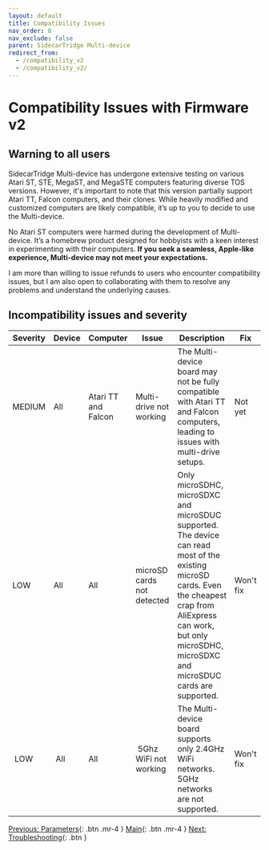 ```yaml
---
layout: default
title: Compatibility Issues
nav_order: 8
nav_exclude: false
parent: SidecarTridge Multi-device
redirect_from:
  - /compatibility_v2
  - /compatibility_v2/
---
```


# Compatibility Issues with Firmware v2

## Warning to all users
SidecarTridge Multi-device has undergone extensive testing on various Atari ST, STE, MegaST, and MegaSTE computers featuring diverse TOS versions. However, it's important to note that this version partially support Atari TT, Falcon computers, and their clones. While heavily modified and customized computers are likely compatible, it’s up to you to decide to use the Multi-device.

No Atari ST computers were harmed during the development of Multi-device. It’s a homebrew product designed for hobbyists with a keen interest in experimenting with their computers. **If you seek a seamless, Apple-like experience, Multi-device may not meet your expectations.**

I am more than willing to issue refunds to users who encounter compatibility issues, but I am also open to collaborating with them to resolve any problems and understand the underlying causes.

## Incompatibility issues and severity

| Severity | Device | Computer | Issue | Description | Fix |
|----------|--------|----------|-------|-------------|-----|
| MEDIUM | All | Atari TT and Falcon | Multi-drive not working | The Multi-device board may not be fully compatible with Atari TT and Falcon computers, leading to issues with multi-drive setups. | Not yet |
| LOW | All | All | microSD cards not detected | Only microSDHC, microSDXC and microSDUC supported. The device can read most of the existing microSD cards. Even the cheapest crap from AliExpress can work, but only microSDHC, microSDXC and microSDUC cards are supported. | Won't fix |
| LOW | All | All | 5Ghz WiFi not working | The Multi-device board supports only 2.4GHz WiFi networks. 5GHz networks are not supported. | Won't fix |

[Previous: Parameters](/sidecartridge-multidevice/parameters_v2/){: .btn .mr-4 }
[Main](/sidecartridge-multidevice/){: .btn .mr-4 }
[Next: Troubleshooting](/sidecartridge-multidevice/troubleshooting_v2/){: .btn }
